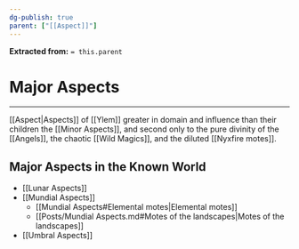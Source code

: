```yaml
---
dg-publish: true
parent: ["[[Aspect]]"]
---
```

**Extracted from:** `= this.parent`
# Major Aspects

---

[[Aspect|Aspects]] of [[Ylem]] greater in domain and influence than their children the [[Minor Aspects]], and second only to the pure divinity of the [[Angels]], the chaotic [[Wild Magics]], and the diluted [[Nyxfire motes]].

## Major Aspects in the Known World
- [[Lunar Aspects]]
- [[Mundial Aspects]]
	- [[Mundial Aspects#Elemental motes|Elemental motes]]
	- [[Posts/Mundial Aspects.md#Motes of the landscapes|Motes of the landscapes]]
- [[Umbral Aspects]]